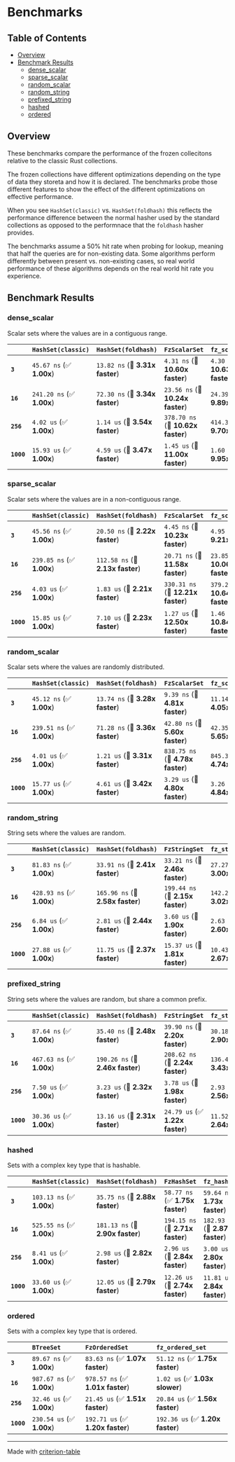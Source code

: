 # Benchmarks

## Table of Contents

- [Overview](#overview)
- [Benchmark Results](#benchmark-results)
    - [dense_scalar](#dense_scalar)
    - [sparse_scalar](#sparse_scalar)
    - [random_scalar](#random_scalar)
    - [random_string](#random_string)
    - [prefixed_string](#prefixed_string)
    - [hashed](#hashed)
    - [ordered](#ordered)

## Overview

These benchmarks compare the performance of the frozen collecitons relative
to the classic Rust collections.

The frozen collections have different optimizations depending on the type of data they
storeta and how it is declared. The benchmarks probe those different features to show
the effect of the different optimizations on effective performance.

When you see `HashSet(classic)` vs. `HashSet(foldhash)` this reflects the performance difference between the
normal hasher used by the standard collections as opposed to the performnace that the
`foldhash` hasher provides.

The benchmarks assume a 50% hit rate when probing for lookup, meaning that
half the queries are for non-existing data. Some algorithms perform differently between
present vs. non-existing cases, so real world performance of these algorithms depends on the
real world hit rate you experience.

## Benchmark Results

### dense_scalar

Scalar sets where the values are in a contiguous range.

|            | `HashSet(classic)`          | `HashSet(foldhash)`             | `FzScalarSet`                     | `fz_scalar_set`                   |
|:-----------|:----------------------------|:--------------------------------|:----------------------------------|:--------------------------------- |
| **`3`**    | `45.67 ns` (✅ **1.00x**)    | `13.82 ns` (🚀 **3.31x faster**) | `4.31 ns` (🚀 **10.60x faster**)   | `4.30 ns` (🚀 **10.63x faster**)   |
| **`16`**   | `241.20 ns` (✅ **1.00x**)   | `72.30 ns` (🚀 **3.34x faster**) | `23.56 ns` (🚀 **10.24x faster**)  | `24.39 ns` (🚀 **9.89x faster**)   |
| **`256`**  | `4.02 us` (✅ **1.00x**)     | `1.14 us` (🚀 **3.54x faster**)  | `378.70 ns` (🚀 **10.62x faster**) | `414.30 ns` (🚀 **9.70x faster**)  |
| **`1000`** | `15.93 us` (✅ **1.00x**)    | `4.59 us` (🚀 **3.47x faster**)  | `1.45 us` (🚀 **11.00x faster**)   | `1.60 us` (🚀 **9.95x faster**)    |

### sparse_scalar

Scalar sets where the values are in a non-contiguous range.

|            | `HashSet(classic)`          | `HashSet(foldhash)`              | `FzScalarSet`                     | `fz_scalar_set`                    |
|:-----------|:----------------------------|:---------------------------------|:----------------------------------|:---------------------------------- |
| **`3`**    | `45.56 ns` (✅ **1.00x**)    | `20.50 ns` (🚀 **2.22x faster**)  | `4.45 ns` (🚀 **10.23x faster**)   | `4.95 ns` (🚀 **9.21x faster**)     |
| **`16`**   | `239.85 ns` (✅ **1.00x**)   | `112.58 ns` (🚀 **2.13x faster**) | `20.71 ns` (🚀 **11.58x faster**)  | `23.85 ns` (🚀 **10.06x faster**)   |
| **`256`**  | `4.03 us` (✅ **1.00x**)     | `1.83 us` (🚀 **2.21x faster**)   | `330.31 ns` (🚀 **12.21x faster**) | `379.29 ns` (🚀 **10.64x faster**)  |
| **`1000`** | `15.85 us` (✅ **1.00x**)    | `7.10 us` (🚀 **2.23x faster**)   | `1.27 us` (🚀 **12.50x faster**)   | `1.46 us` (🚀 **10.84x faster**)    |

### random_scalar

Scalar sets where the values are randomly distributed.

|            | `HashSet(classic)`          | `HashSet(foldhash)`             | `FzScalarSet`                    | `fz_scalar_set`                   |
|:-----------|:----------------------------|:--------------------------------|:---------------------------------|:--------------------------------- |
| **`3`**    | `45.12 ns` (✅ **1.00x**)    | `13.74 ns` (🚀 **3.28x faster**) | `9.39 ns` (🚀 **4.81x faster**)   | `11.14 ns` (🚀 **4.05x faster**)   |
| **`16`**   | `239.51 ns` (✅ **1.00x**)   | `71.28 ns` (🚀 **3.36x faster**) | `42.80 ns` (🚀 **5.60x faster**)  | `42.35 ns` (🚀 **5.65x faster**)   |
| **`256`**  | `4.01 us` (✅ **1.00x**)     | `1.21 us` (🚀 **3.31x faster**)  | `838.75 ns` (🚀 **4.78x faster**) | `845.33 ns` (🚀 **4.74x faster**)  |
| **`1000`** | `15.77 us` (✅ **1.00x**)    | `4.61 us` (🚀 **3.42x faster**)  | `3.29 us` (🚀 **4.80x faster**)   | `3.26 us` (🚀 **4.84x faster**)    |

### random_string

String sets where the values are random.

|            | `HashSet(classic)`          | `HashSet(foldhash)`              | `FzStringSet`                    | `fz_string_set`                   |
|:-----------|:----------------------------|:---------------------------------|:---------------------------------|:--------------------------------- |
| **`3`**    | `81.83 ns` (✅ **1.00x**)    | `33.91 ns` (🚀 **2.41x faster**)  | `33.21 ns` (🚀 **2.46x faster**)  | `27.27 ns` (🚀 **3.00x faster**)   |
| **`16`**   | `428.93 ns` (✅ **1.00x**)   | `165.96 ns` (🚀 **2.58x faster**) | `199.44 ns` (🚀 **2.15x faster**) | `142.23 ns` (🚀 **3.02x faster**)  |
| **`256`**  | `6.84 us` (✅ **1.00x**)     | `2.81 us` (🚀 **2.44x faster**)   | `3.60 us` (🚀 **1.90x faster**)   | `2.63 us` (🚀 **2.60x faster**)    |
| **`1000`** | `27.88 us` (✅ **1.00x**)    | `11.75 us` (🚀 **2.37x faster**)  | `15.37 us` (🚀 **1.81x faster**)  | `10.43 us` (🚀 **2.67x faster**)   |

### prefixed_string

String sets where the values are random, but share a common prefix.

|            | `HashSet(classic)`          | `HashSet(foldhash)`              | `FzStringSet`                    | `fz_string_set`                   |
|:-----------|:----------------------------|:---------------------------------|:---------------------------------|:--------------------------------- |
| **`3`**    | `87.64 ns` (✅ **1.00x**)    | `35.40 ns` (🚀 **2.48x faster**)  | `39.90 ns` (🚀 **2.20x faster**)  | `30.18 ns` (🚀 **2.90x faster**)   |
| **`16`**   | `467.63 ns` (✅ **1.00x**)   | `190.26 ns` (🚀 **2.46x faster**) | `208.62 ns` (🚀 **2.24x faster**) | `136.42 ns` (🚀 **3.43x faster**)  |
| **`256`**  | `7.50 us` (✅ **1.00x**)     | `3.23 us` (🚀 **2.32x faster**)   | `3.78 us` (🚀 **1.98x faster**)   | `2.93 us` (🚀 **2.56x faster**)    |
| **`1000`** | `30.36 us` (✅ **1.00x**)    | `13.16 us` (🚀 **2.31x faster**)  | `24.79 us` (✅ **1.22x faster**)  | `11.52 us` (🚀 **2.64x faster**)   |

### hashed

Sets with a complex key type that is hashable.

|            | `HashSet(classic)`          | `HashSet(foldhash)`              | `FzHashSet`                      | `fz_hash_set`                     |
|:-----------|:----------------------------|:---------------------------------|:---------------------------------|:--------------------------------- |
| **`3`**    | `103.13 ns` (✅ **1.00x**)   | `35.75 ns` (🚀 **2.88x faster**)  | `58.77 ns` (✅ **1.75x faster**)  | `59.64 ns` (✅ **1.73x faster**)   |
| **`16`**   | `525.55 ns` (✅ **1.00x**)   | `181.13 ns` (🚀 **2.90x faster**) | `194.15 ns` (🚀 **2.71x faster**) | `182.93 ns` (🚀 **2.87x faster**)  |
| **`256`**  | `8.41 us` (✅ **1.00x**)     | `2.98 us` (🚀 **2.82x faster**)   | `2.96 us` (🚀 **2.84x faster**)   | `3.00 us` (🚀 **2.80x faster**)    |
| **`1000`** | `33.60 us` (✅ **1.00x**)    | `12.05 us` (🚀 **2.79x faster**)  | `12.26 us` (🚀 **2.74x faster**)  | `11.81 us` (🚀 **2.84x faster**)   |

### ordered

Sets with a complex key type that is ordered.

|            | `BTreeSet`                | `FzOrderedSet`                   | `fz_ordered_set`                  |
|:-----------|:--------------------------|:---------------------------------|:--------------------------------- |
| **`3`**    | `89.67 ns` (✅ **1.00x**)  | `83.63 ns` (✅ **1.07x faster**)  | `51.12 ns` (✅ **1.75x faster**)   |
| **`16`**   | `987.67 ns` (✅ **1.00x**) | `978.57 ns` (✅ **1.01x faster**) | `1.02 us` (✅ **1.03x slower**)    |
| **`256`**  | `32.46 us` (✅ **1.00x**)  | `21.45 us` (✅ **1.51x faster**)  | `20.84 us` (✅ **1.56x faster**)   |
| **`1000`** | `230.54 us` (✅ **1.00x**) | `192.71 us` (✅ **1.20x faster**) | `192.36 us` (✅ **1.20x faster**)  |

---
Made with [criterion-table](https://github.com/nu11ptr/criterion-table)

